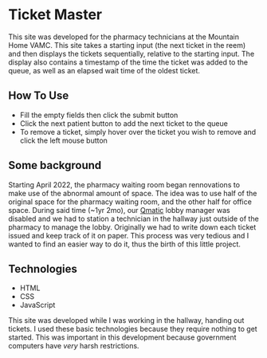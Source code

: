 # Ticket Master
This site was developed for the pharmacy technicians at the Mountain Home VAMC. This
site takes a starting input (the next ticket in the reem) and then displays the tickets
sequentially, relative to the starting input. The display also contains a timestamp of
the time the ticket was added to the queue, as well as an elapsed wait time of the oldest
ticket.

## How To Use
- Fill the empty fields then click the submit button
- Click the next patient button to add the next ticket to the queue
- To remove a ticket, simply hover over the ticket you wish to remove and click the left mouse button

## Some background
Starting April 2022, the pharmacy waiting room began rennovations to make use of the abnormal amount of space. 
The idea was to use half of the original space for the pharmacy waiting room, and the other half for office space.
During said time (~1yr 2mo), our [Qmatic](https://www.qmatic.com/) lobby manager was disabled and we had to station a technician
in the hallway just outside of the pharmacy to manage the lobby. Originally we had to write down each ticket
issued and keep track of it on paper. This process was very tedious and I wanted to find an easier way to do it, thus the birth of this
little project.

## Technologies
- HTML
- CSS
- JavaScript

This site was developed while I was working in the hallway, handing out tickets. I used these basic
technologies because they require nothing to get started. This was important in this development because 
government computers have *very* harsh restrictions.

